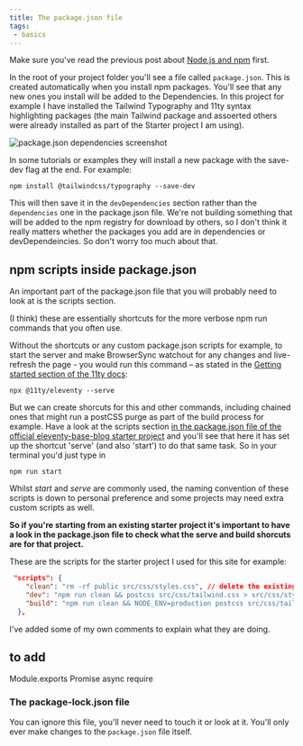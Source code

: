 ```yaml
---
title: The package.json file
tags: 
 - basics
---
```

Make sure you've read the previous post about [Node.js and npm](/node-js-basics) first.

In the root of your project folder you'll see a file called `package.json`. This is created automatically when you install npm packages. You'll see that any new ones you install will be added to the Dependencies. In this project for example I have installed the Tailwind Typography and 11ty syntax highlighting packages (the main Tailwind package and assoerted others were already installed as part of the Starter project I am using).

![package.json dependencies screenshot](https://p67.p3.n0.cdn.getcloudapp.com/items/eDuw1Ny7/Image%202020-12-07%20at%202.44.05%20pm.jpg?v=27c7bec7efa6525a1e2626bc5cc45673)

In some tutorials or examples they will install a new package with the save-dev flag at the end. For example:

```
npm install @tailwindcss/typography --save-dev
```
 

This will then save it in the `devDependencies` section rather than the `dependencies` one in the package.json file. We're not building something that will be added to the npm registry for download by others, so I don't think it really matters whether the packages you add are in dependencies or devDependeincies. So don't worry too much about that.


## npm scripts inside package.json
An important part of the package.json file that you will probably need to look at is the scripts section.

(I think) these are essentially shortcuts for the more verbose npm run commands that you often use. 

Without the shortcuts or any custom package.json scripts for example, to start the server and make BrowserSync watchout for any changes and live-refresh the page - you would run this command – as stated in the [Getting started section of the 11ty docs](https://www.11ty.dev/docs/getting-started/):

```
npx @11ty/eleventy --serve
```
But we can create shorcuts for this and other commands, including chained ones that might run a postCSS purge as part of the build process for example. Have a look at the scripts section [in the package.json file of the official eleventy-base-blog starter project](https://github.com/11ty/eleventy-base-blog/blob/master/package.json) and you'll see that here it has set up the shortcut
'serve' (and also 'start') to do that same task. So in your terminal you'd just type in 
```
npm run start
```

Whilst *start* and *serve* are commonly used, the naming convention of these scripts is down to personal preference and some projects may need extra custom scripts as well.

**So if you're starting from an existing starter project it's important to have a look in the package.json file to check what the serve and build shorcuts are for that project.**

These are the scripts for the starter project I used for this site for example:
``` json
 "scripts": {
    "clean": "rm -rf public src/css/styles.css", // delete the existing styles.css file
    "dev": "npm run clean && postcss src/css/tailwind.css > src/css/styles.css && eleventy --serve", // run the clean script above, then use postcss to compile the tailwind css file into the style.css one - and it will purge all the unused CSS classes in the process
    "build": "npm run clean && NODE_ENV=production postcss src/css/tailwind.css > src/css/styles.css && eleventy" // The same as above except we have set the environment variable to production, which may add in things like html minification
  },
```
I've added some of my own comments to explain what they are doing.



## to add
Module.exports
Promise async
require

### The package-lock.json file
You can ignore this file, you'll never need to touch it or look at it. You'll only ever make changes to the `package.json` file itself.